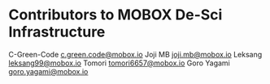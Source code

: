 # Contributors to MOBOX De-Sci Infrastructure

C-Green-Code <c.green.code@mobox.io>
Joji  MB <joji.mb@mobox.io>
Leksang  <leksang99@mobox.io>
Tomori  <tomori6657@mobox.io>
Goro Yagami <goro.yagami@mobox.io>